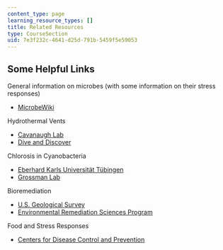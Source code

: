 ```yaml
---
content_type: page
learning_resource_types: []
title: Related Resources
type: CourseSection
uid: 7e3f232c-4641-d25d-791b-5459f5e59053
---
```


Some Helpful Links
------------------

General information on microbes (with some information on their stress responses)

*   [MicrobeWiki](http://microbewiki.kenyon.edu/index.php/MicrobeWiki)

Hydrothermal Vents

*   [Cavanaugh Lab](https://cavanaughlab.oeb.harvard.edu/)
*   [Dive and Discover](http://www.divediscover.whoi.edu/vents/index.html)

Chlorosis in Cyanobacteria

*   [Eberhard Karls Universität Tübingen](http://www.topuniversities.com/universities/eberhard-karls-universit%C3%A4t-t%C3%BCbingen/undergrad)
*   [Grossman Lab](http://dpb.carnegiescience.edu/labs/grossman-lab)

Bioremediation

*   [U.S. Geological Survey](http://water.usgs.gov/wid/html/bioremed.html)
*   [Environmental Remediation Sciences Program](http://www.lbl.gov/ERSP/)

Food and Stress Responses

*   [Centers for Disease Control and Prevention](https://www.cdc.gov/)